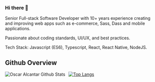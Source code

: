 ### Hi there 🤖

Senior Full-stack Software Developer with 10+ years experience creating and improving web apps such as e-commerce, Sass, Dass and mobile applications.

Passionate about coding standards, UI/UX, and best practices.

Tech Stack: Javascript (ES6), Typescript, React, React Native, NodeJS.

<!--
**beiker/beiker** is a ✨ _special_ ✨ repository because its `README.md` (this file) appears on your GitHub profile.

Here are some ideas to get you started:

- 🔭 I’m currently working on ...
- 🌱 I’m currently learning ...
- 👯 I’m looking to collaborate on ...
- 🤔 I’m looking for help with ...
- 💬 Ask me about ...
- 📫 How to reach me: ...
- 😄 Pronouns: ...
- ⚡ Fun fact: ...
-->

## Github Overview

<img align="left" alt="Oscar Alcantar Github Stats" src="https://github-readme-stats-seven-beryl-28.vercel.app/api?username=beiker&show_icons=true&theme=dark" /> &nbsp;
[![Top Langs](https://github-readme-stats-seven-beryl-28.vercel.app/api/top-langs/?username=beiker&theme=dark)](stats)
